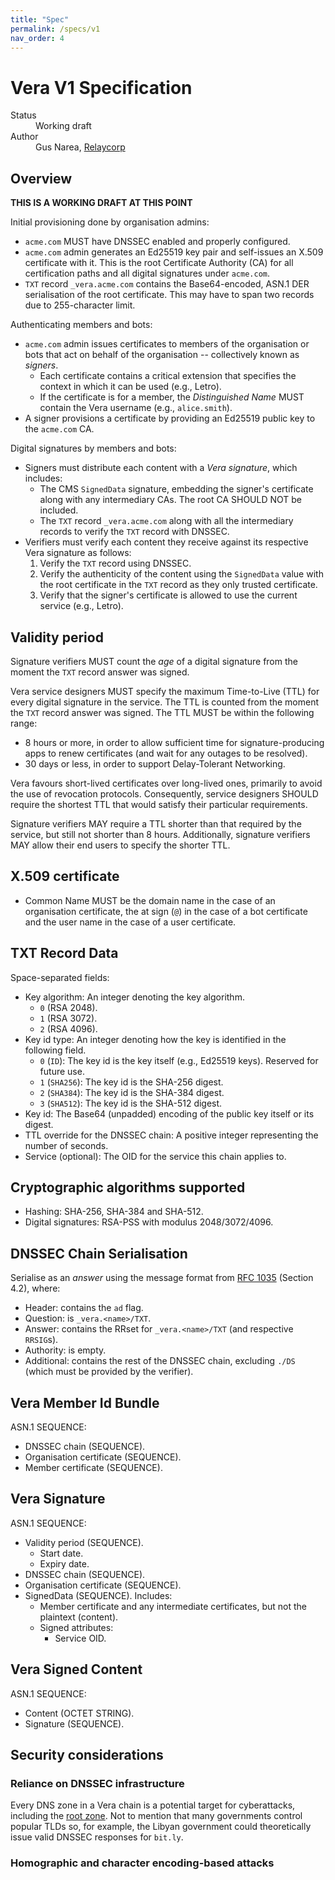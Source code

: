 ```yaml
---
title: "Spec"
permalink: /specs/v1
nav_order: 4
---
```


# Vera V1 Specification

<dl>
    <dt>Status</dt>
    <dd>Working draft</dd>
    <dt>Author</dt>
    <dd>Gus Narea, <a href="https://relaycorp.tech">Relaycorp</a></dd>
</dl>

## Overview

**THIS IS A WORKING DRAFT AT THIS POINT**

Initial provisioning done by organisation admins:

- `acme.com` MUST have DNSSEC enabled and properly configured.
- `acme.com` admin generates an Ed25519 key pair and self-issues an X.509 certificate with it. This is the root Certificate Authority (CA) for all certification paths and all digital signatures under `acme.com`.
- `TXT` record `_vera.acme.com` contains the Base64-encoded, ASN.1 DER serialisation of the root certificate. This may have to span two records due to 255-character limit.

Authenticating members and bots:

- `acme.com` admin issues certificates to members of the organisation or bots that act on behalf of the organisation -- collectively known as _signers_.
  - Each certificate contains a critical extension that specifies the context in which it can be used (e.g., Letro).
  - If the certificate is for a member, the _Distinguished Name_ MUST contain the Vera username (e.g., `alice.smith`).
- A signer provisions a certificate by providing an Ed25519 public key to the `acme.com` CA.

Digital signatures by members and bots:

- Signers must distribute each content with a _Vera signature_, which includes:
  - The CMS `SignedData` signature, embedding the signer's certificate along with any intermediary CAs. The root CA SHOULD NOT be included.
  - The `TXT` record `_vera.acme.com` along with all the intermediary records to verify the `TXT` record with DNSSEC.
- Verifiers must verify each content they receive against its respective Vera signature as follows:
  1. Verify the `TXT` record using DNSSEC.
  1. Verify the authenticity of the content using the `SignedData` value with the root certificate in the `TXT` record as they only trusted certificate.
  1. Verify that the signer's certificate is allowed to use the current service (e.g., Letro).

## Validity period

Signature verifiers MUST count the _age_ of a digital signature from the moment the `TXT` record answer was signed.

Vera service designers MUST specify the maximum Time-to-Live (TTL) for every digital signature in the service. The TTL is counted from the moment the `TXT` record answer was signed. The TTL MUST be within the following range:

- 8 hours or more, in order to allow sufficient time for signature-producing apps to renew certificates (and wait for any outages to be resolved).
- 30 days or less, in order to support Delay-Tolerant Networking.

Vera favours short-lived certificates over long-lived ones, primarily to avoid the use of revocation protocols. Consequently, service designers SHOULD require the shortest TTL that would satisfy their particular requirements.

Signature verifiers MAY require a TTL shorter than that required by the service, but still not shorter than 8 hours. Additionally, signature verifiers MAY allow their end users to specify the shorter TTL.

## X.509 certificate

- Common Name MUST be the domain name in the case of an organisation certificate, the at sign (`@`) in the case of a bot certificate and the user name in the case of a user certificate.

## TXT Record Data

Space-separated fields:

- Key algorithm: An integer denoting the key algorithm.
  - `0` (RSA 2048).
  - `1` (RSA 3072).
  - `2` (RSA 4096).
- Key id type: An integer denoting how the key is identified in the following field.
  - `0` (`ID`): The key id is the key itself (e.g., Ed25519 keys). Reserved for future use.
  - `1` (`SHA256`): The key id is the SHA-256 digest.
  - `2` (`SHA384`): The key id is the SHA-384 digest.
  - `3` (`SHA512`): The key id is the SHA-512 digest.
- Key id: The Base64 (unpadded) encoding of the public key itself or its digest.
- TTL override for the DNSSEC chain: A positive integer representing the number of seconds.
- Service (optional): The OID for the service this chain applies to.

## Cryptographic algorithms supported

- Hashing: SHA-256, SHA-384 and SHA-512.
- Digital signatures: RSA-PSS with modulus 2048/3072/4096.

## DNSSEC Chain Serialisation

Serialise as an _answer_ using the message format from [RFC 1035](https://datatracker.ietf.org/doc/html/rfc1035) (Section 4.2), where:

- Header: contains the `ad` flag.
- Question: is `_vera.<name>/TXT`.
- Answer: contains the RRset for `_vera.<name>/TXT` (and respective `RRSIG`s).
- Authority: is empty.
- Additional: contains the rest of the DNSSEC chain, excluding `./DS` (which must be provided by the verifier).

## Vera Member Id Bundle

ASN.1 SEQUENCE:

- DNSSEC chain (SEQUENCE).
- Organisation certificate (SEQUENCE).
- Member certificate (SEQUENCE).

## Vera Signature

ASN.1 SEQUENCE:

- Validity period (SEQUENCE).
  - Start date.
  - Expiry date.
- DNSSEC chain (SEQUENCE).
- Organisation certificate (SEQUENCE).
- SignedData (SEQUENCE). Includes:
  - Member certificate and any intermediate certificates, but not the plaintext (content).
  - Signed attributes:
    - Service OID.

## Vera Signed Content

ASN.1 SEQUENCE:

- Content (OCTET STRING).
- Signature (SEQUENCE).

## Security considerations

### Reliance on DNSSEC infrastructure

Every DNS zone in a Vera chain is a potential target for cyberattacks, including the [root zone](https://www.iana.org/dnssec). Not to mention that many governments control popular TLDs so, for example, the Libyan government could theoretically issue valid DNSSEC responses for `bit.ly`.

### Homographic and character encoding-based attacks
